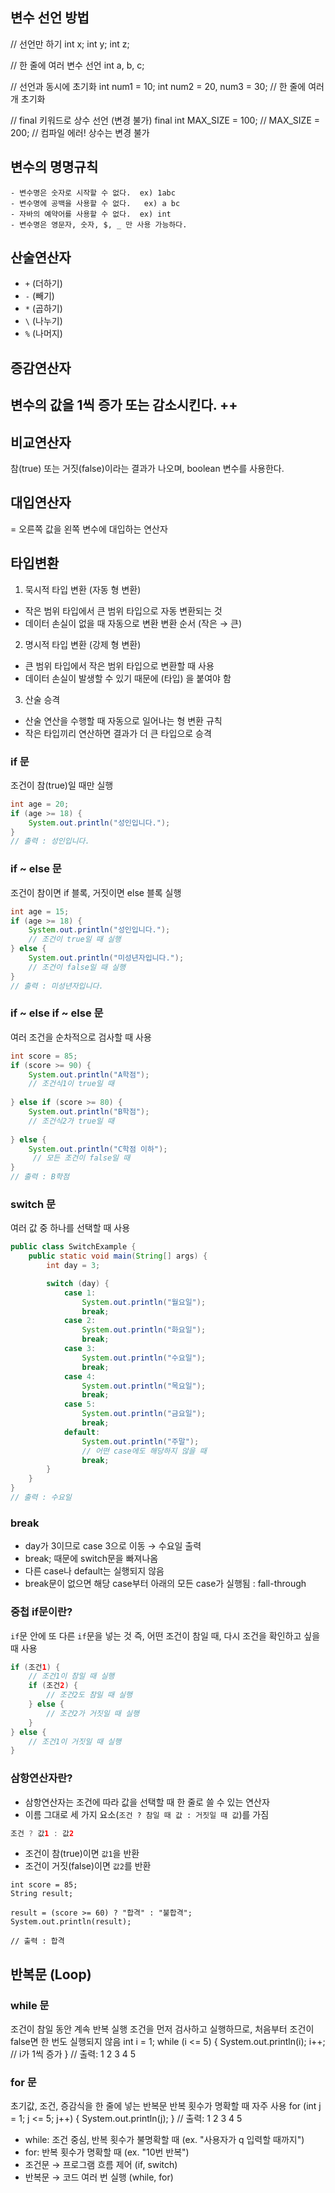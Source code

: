 ## 변수 선언 방법
// 선언만 하기
int x;
int y;
int z;

// 한 줄에 여러 변수 선언
int a, b, c;

// 선언과 동시에 초기화
int num1 = 10;
int num2 = 20, num3 = 30;  // 한 줄에 여러 개 초기화

// final 키워드로 상수 선언 (변경 불가)
final int MAX_SIZE = 100;
// MAX_SIZE = 200;  // 컴파일 에러! 상수는 변경 불가

## 변수의 명명규칙
    - 변수명은 숫자로 시작할 수 없다.  ex) 1abc
    - 변수명에 공백을 사용할 수 없다.   ex) a bc
    - 자바의 예약어를 사용할 수 없다.  ex) int
    - 변수명은 영문자, 숫자, $, _ 만 사용 가능하다.

## 산술연산자
 + `+`  (더하기)
 + `-` (빼기)
 + `*`   (곱하기)
 + `\`   (나누기)
 + `%`   (나머지)

## 증감연산자
변수의 값을 1씩 증가 또는 감소시킨다.
++
--

## 비교연산자
참(true) 또는 거짓(false)이라는 결과가 나오며, boolean 변수를 사용한다.

## 대입연산자
= 오른쪽 값을 왼쪽 변수에 대입하는 연산자

## 타입변환
1. 묵시적 타입 변환 (자동 형 변환)
- 작은 범위 타입에서 큰 범위 타입으로 자동 변환되는 것
- 데이터 손실이 없을 때 자동으로 변환
변환 순서 (작은 → 큰)

2. 명시적 타입 변환 (강제 형 변환)
- 큰 범위 타입에서 작은 범위 타입으로 변환할 때 사용
- 데이터 손실이 발생할 수 있기 때문에 (타입) 을 붙여야 함

3. 산술 승격
- 산술 연산을 수행할 때 자동으로 일어나는 형 변환 규칙
- 작은 타입끼리 연산하면 결과가 더 큰 타입으로 승격

### if 문
조건이 참(true)일 때만 실행
```java
int age = 20;
if (age >= 18) {
    System.out.println("성인입니다.");
}
// 출력 : 성인입니다.
```

### if ~ else 문
조건이 참이면 if 블록, 거짓이면 else 블록 실행
```java
int age = 15;
if (age >= 18) {
    System.out.println("성인입니다.");
    // 조건이 true일 때 실행
} else {
    System.out.println("미성년자입니다.");
    // 조건이 false일 때 실행
}
// 출력 : 미성년자입니다.
```

### if ~ else if ~ else 문
여러 조건을 순차적으로 검사할 때 사용
```java
int score = 85;
if (score >= 90) {
    System.out.println("A학점");
    // 조건식1이 true일 때
    
} else if (score >= 80) {
    System.out.println("B학점");
    // 조건식2가 true일 때
    
} else {
    System.out.println("C학점 이하");
     // 모든 조건이 false일 때
}
// 출력 : B학점
```

### switch 문
여러 값 중 하나를 선택할 때 사용
```java
public class SwitchExample {
    public static void main(String[] args) {
        int day = 3;

        switch (day) {
            case 1:
                System.out.println("월요일");
                break;
            case 2:
                System.out.println("화요일");
                break;
            case 3:
                System.out.println("수요일");
                break;
            case 4:
                System.out.println("목요일");
                break;
            case 5:
                System.out.println("금요일");
                break;
            default:
                System.out.println("주말");
                // 어떤 case에도 해당하지 않을 때
                break;
        }
    }
}
// 출력 : 수요일
```

### break
- day가 3이므로 case 3으로 이동 → 수요일 출력
- break; 때문에 switch문을 빠져나옴
- 다른 case나 default는 실행되지 않음
- break문이 없으면 해당 case부터 아래의 모든 case가 실행됨 : fall-through
  
### 중첩 if문이란?
`if`문 안에 또 다른 `if`문을 넣는 것
즉, 어떤 조건이 참일 때, 다시 조건을 확인하고 싶을 때 사용
```java
if (조건1) {
    // 조건1이 참일 때 실행
    if (조건2) {
        // 조건2도 참일 때 실행
    } else {
        // 조건2가 거짓일 때 실행
    }
} else {
    // 조건1이 거짓일 때 실행
}
```

### 삼항연산자란?
- 삼항연산자는 조건에 따라 값을 선택할 때 한 줄로 쓸 수 있는 연산자
- 이름 그대로 세 가지 요소(`조건 ? 참일 때 값 : 거짓일 때 값`)를 가짐
```java
조건 ? 값1 : 값2
```

- 조건이 참(true)이면 `값1`을 반환
- 조건이 거짓(false)이면 `값2`를 반환
```
int score = 85;
String result;

result = (score >= 60) ? "합격" : "불합격";
System.out.println(result);

// 출력 : 합격
```

## 반복문 (Loop)
### while 문
조건이 참일 동안 계속 반복 실행
조건을 먼저 검사하고 실행하므로, 처음부터 조건이 false면 한 번도 실행되지 않음
int i = 1;
while (i <= 5) {
    System.out.println(i);
    i++; // i가 1씩 증가
}
// 출력: 1 2 3 4 5

### for 문
초기값, 조건, 증감식을 한 줄에 넣는 반복문
반복 횟수가 명확할 때 자주 사용
for (int j = 1; j <= 5; j++) {
    System.out.println(j);
}
// 출력: 1 2 3 4 5

- while: 조건 중심, 반복 횟수가 불명확할 때 (ex. "사용자가 q 입력할 때까지")
- for: 반복 횟수가 명확할 때 (ex. "10번 반복")
- 조건문 → 프로그램 흐름 제어 (if, switch)
- 반복문 → 코드 여러 번 실행 (while, for)
